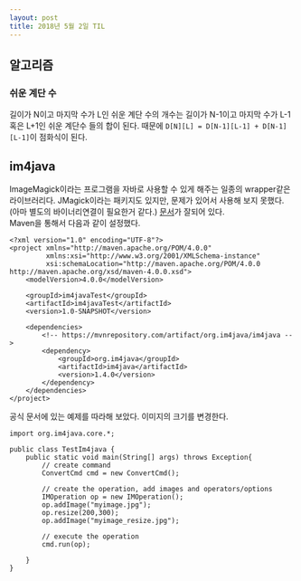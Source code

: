 ```yaml
---
layout: post
title: 2018년 5월 2일 TIL
---
```


## 알고리즘

### 쉬운 계단 수
길이가 N이고 마지막 수가 L인 쉬운 계단 수의 개수는 길이가 N-1이고 마지막 수가 L-1혹은 L+1인 쉬운 계단수 들의 합이 된다. 때문에 `D[N][L] = D[N-1][L-1] + D[N-1][L-1]`이 점화식이 된다.

## im4java
ImageMagick이라는 프로그램을 자바로 사용할 수 있게 해주는 일종의 wrapper같은 라이브러리다. JMagick이라는 패키지도 있지만, 문제가 있어서 사용해 보지 못했다.(아마 별도의 바이너리연결이 필요한거 같다.)  [문서](http://im4java.sourceforge.net/)가 잘되어 있다.  
Maven을 통해서 다음과 같이 설정했다.
```
<?xml version="1.0" encoding="UTF-8"?>
<project xmlns="http://maven.apache.org/POM/4.0.0"
         xmlns:xsi="http://www.w3.org/2001/XMLSchema-instance"
         xsi:schemaLocation="http://maven.apache.org/POM/4.0.0 http://maven.apache.org/xsd/maven-4.0.0.xsd">
    <modelVersion>4.0.0</modelVersion>

    <groupId>im4javaTest</groupId>
    <artifactId>im4javaTest</artifactId>
    <version>1.0-SNAPSHOT</version>

    <dependencies>
        <!-- https://mvnrepository.com/artifact/org.im4java/im4java -->
        <dependency>
            <groupId>org.im4java</groupId>
            <artifactId>im4java</artifactId>
            <version>1.4.0</version>
        </dependency>
    </dependencies>
</project>
```

공식 문서에 있는 예제를 따라해 보았다. 이미지의 크기를 변경한다.
```
import org.im4java.core.*;

public class TestIm4java {
    public static void main(String[] args) throws Exception{
        // create command
        ConvertCmd cmd = new ConvertCmd();

        // create the operation, add images and operators/options
        IMOperation op = new IMOperation();
        op.addImage("myimage.jpg");
        op.resize(200,300);
        op.addImage("myimage_resize.jpg");

        // execute the operation
        cmd.run(op);

    }
}
```